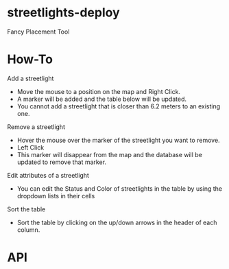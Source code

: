 # streetlights-deploy
Fancy Placement Tool


# How-To

Add a streetlight
 - Move the mouse to a position on the map and Right Click.  
 - A marker will be added and the table below will be updated.
 - You cannot add a streetlight that is closer than 6.2 meters to an existing one.
 
Remove a streetlight
 - Hover the mouse over the marker of the streetlight you want to remove.
 - Left Click
 - This marker will disappear from the map and the database will be updated to remove that marker.

Edit attributes of a streetlight
 - You can edit the Status and Color of streetlights in the table by using the dropdown lists in their cells
 
Sort the table
 - Sort the table by clicking on the up/down arrows in the header of each column.

# API
